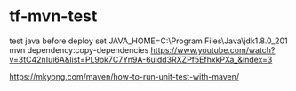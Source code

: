 # tf-mvn-test
test java before deploy
set JAVA_HOME=C:\Program Files\Java\jdk1.8.0_201
mvn dependency:copy-dependencies
https://www.youtube.com/watch?v=3tC42nIui6A&list=PL9ok7C7Yn9A-6uidd3RXZPf5EfhxkPXa_&index=3

https://mkyong.com/maven/how-to-run-unit-test-with-maven/
